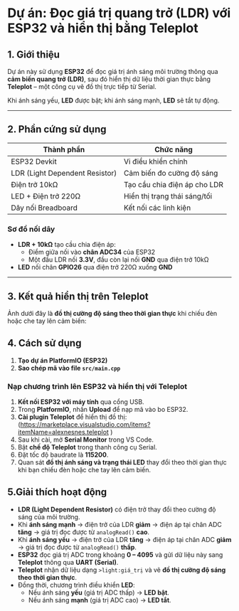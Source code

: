 # Dự án: Đọc giá trị quang trở (LDR) với ESP32 và hiển thị bằng Teleplot

## 1. Giới thiệu

Dự án này sử dụng **ESP32** để đọc giá trị ánh sáng môi trường thông qua **cảm biến quang trở (LDR)**, sau đó hiển thị dữ liệu thời gian thực bằng **Teleplot** – một công cụ vẽ đồ thị trực tiếp từ Serial.

Khi ánh sáng yếu, **LED** được bật; khi ánh sáng mạnh, **LED** sẽ tắt tự động.

---

## 2. Phần cứng sử dụng

| Thành phần | Chức năng |
|-------------|-----------|
| ESP32 Devkit | Vi điều khiển chính |
| LDR (Light Dependent Resistor) | Cảm biến đo cường độ sáng |
| Điện trở 10kΩ | Tạo cầu chia điện áp cho LDR |
| LED + Điện trở 220Ω | Hiển thị trạng thái sáng/tối |
| Dây nối Breadboard | Kết nối các linh kiện |

### Sơ đồ nối dây

- **LDR + 10kΩ** tạo cầu chia điện áp:  
  - Điểm giữa nối vào **chân ADC34** của ESP32  
  - Một đầu LDR nối **3.3V**, đầu còn lại nối **GND** qua điện trở 10kΩ  
- **LED** nối chân **GPIO26** qua điện trở 220Ω xuống **GND**

---
## 3. Kết quả hiển thị trên Teleplot

Ảnh dưới đây là **đồ thị cường độ sáng theo thời gian thực** khi chiếu đèn hoặc che tay lên cảm biến:


## 4. Cách sử dụng

1. **Tạo dự án PlatformIO (ESP32)**  
2. **Sao chép mã vào file `src/main.cpp`**
   
### Nạp chương trình lên ESP32 và hiển thị với Teleplot

1. **Kết nối ESP32 với máy tính** qua cổng USB.  
2. Trong **PlatformIO**, nhấn **Upload** để nạp mã vào bo ESP32.  
3. **Cài plugin Teleplot** để hiển thị đồ thị:  
  (https://marketplace.visualstudio.com/items?itemName=alexnesnes.teleplot )
4. Sau khi cài, mở **Serial Monitor** trong VS Code.  
5. Bật **chế độ Teleplot** trong thanh công cụ Serial.  
6. Đặt tốc độ baudrate là **115200**.  
7. Quan sát **đồ thị ánh sáng và trạng thái LED** thay đổi theo thời gian thực khi bạn chiếu đèn hoặc che tay lên cảm biến.

##  5.Giải thích hoạt động

- **LDR (Light Dependent Resistor)** có điện trở thay đổi theo cường độ sáng của môi trường.  
- Khi **ánh sáng mạnh** → điện trở của LDR **giảm** → điện áp tại chân ADC **tăng** → giá trị đọc được từ `analogRead()` **cao**.  
- Khi **ánh sáng yếu** → điện trở của LDR **tăng** → điện áp tại chân ADC **giảm** → giá trị đọc được từ `analogRead()` **thấp**.  
- **ESP32** đọc giá trị ADC trong khoảng **0 – 4095** và gửi dữ liệu này sang **Teleplot** thông qua **UART (Serial)**.  
- **Teleplot** nhận dữ liệu dạng `>light:giá_trị` và vẽ **đồ thị cường độ sáng theo thời gian thực**.  
- Đồng thời, chương trình điều khiển **LED**:
  - Nếu ánh sáng **yếu** (giá trị ADC thấp) → **LED bật**.  
  - Nếu ánh sáng **mạnh** (giá trị ADC cao) → **LED tắt**.
